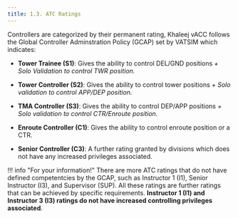 ```yaml
---
title: 1.3. ATC Ratings
---
```

Controllers are categorized by their permanent rating, Khaleej vACC follows the Global Controller Adminstration Policy (GCAP) set by VATSIM which indicates:

- **Tower Trainee (S1)**: Gives the ability to control DEL/GND positions *+ Solo Validation to control TWR position.*

- **Tower Controller (S2)**: Gives the ability to control tower positions *+ Solo validation to control APP/DEP position.*

- **TMA Controller (S3)**: Gives the ability to control DEP/APP positions *+ Solo validation to control CTR/Enroute position.*

- **Enroute Controller (C1)**: Gives the ability to control enroute position or a CTR.

- **Senior Controller (C3)**: A further rating granted by divisions which does not have any increased privileges associated.

!!! info "For your information!"
    There are more ATC ratings that do not have defined competentcies by the GCAP, such as Instructor 1 (I1), Senior Instructor (I3), and Supervisor (SUP). All these ratings are further ratings that can be achieved by specific requirements. **Instructor 1 (I1) and Instructor 3 (I3) ratings do not have increased controlling privileges associated**.

